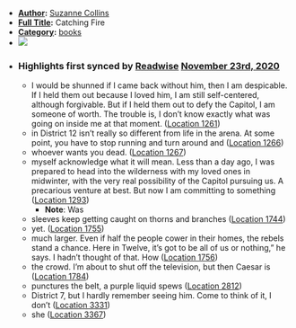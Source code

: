 - **[Author](<Author.md>):** [Suzanne Collins](<Suzanne Collins.md>)
- **[Full Title](<Full Title.md>):** Catching Fire
- **[Category](<Category.md>):** [books](<books.md>)
- ![](https://images-na.ssl-images-amazon.com/images/I/51tK519fUHL._SL200_.jpg)
- ### Highlights first synced by [Readwise](<Readwise.md>) [November 23rd, 2020](<November 23rd, 2020.md>)
    - I would be shunned if I came back without him, then I am despicable. If I held them out because I loved him, I am still self-centered, although forgivable. But if I held them out to defy the Capitol, I am someone of worth. The trouble is, I don’t know exactly what was going on inside me at that moment. ([Location 1261](https://readwise.io/to_kindle?action=open&asin=B003O86FMW&location=1261))
    - in District 12 isn’t really so different from life in the arena. At some point, you have to stop running and turn around and ([Location 1266](https://readwise.io/to_kindle?action=open&asin=B003O86FMW&location=1266))
    - whoever wants you dead. ([Location 1267](https://readwise.io/to_kindle?action=open&asin=B003O86FMW&location=1267))
    - myself acknowledge what it will mean. Less than a day ago, I was prepared to head into the wilderness with my loved ones in midwinter, with the very real possibility of the Capitol pursuing us. A precarious venture at best. But now I am committing to something ([Location 1293](https://readwise.io/to_kindle?action=open&asin=B003O86FMW&location=1293))
        - **Note**: Was
    - sleeves keep getting caught on thorns and branches ([Location 1744](https://readwise.io/to_kindle?action=open&asin=B003O86FMW&location=1744))
    - yet. ([Location 1755](https://readwise.io/to_kindle?action=open&asin=B003O86FMW&location=1755))
    - much larger. Even if half the people cower in their homes, the rebels stand a chance. Here in Twelve, it’s got to be all of us or nothing,” he says. I hadn’t thought of that. How ([Location 1756](https://readwise.io/to_kindle?action=open&asin=B003O86FMW&location=1756))
    - the crowd. I’m about to shut off the television, but then Caesar is ([Location 1784](https://readwise.io/to_kindle?action=open&asin=B003O86FMW&location=1784))
    - punctures the belt, a purple liquid spews ([Location 2812](https://readwise.io/to_kindle?action=open&asin=B003O86FMW&location=2812))
    - District 7, but I hardly remember seeing him. Come to think of it, I don’t ([Location 3331](https://readwise.io/to_kindle?action=open&asin=B003O86FMW&location=3331))
    - she ([Location 3367](https://readwise.io/to_kindle?action=open&asin=B003O86FMW&location=3367))
